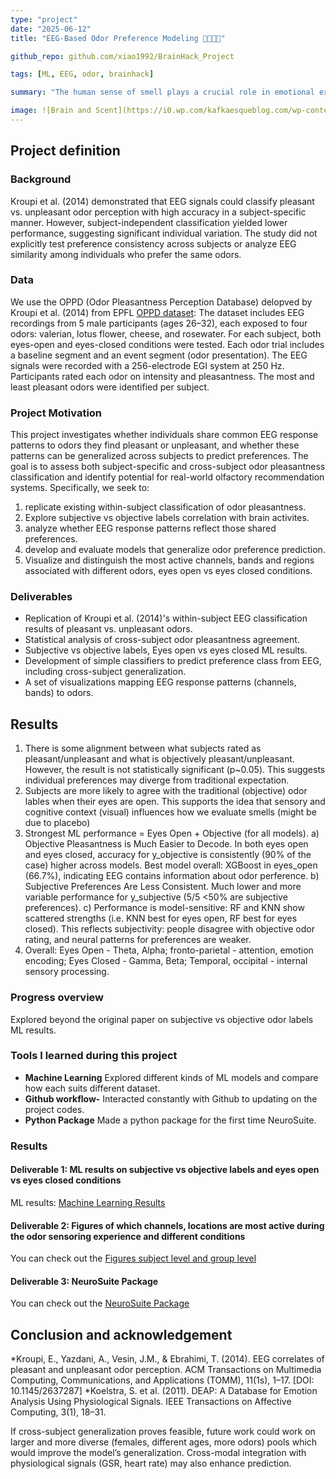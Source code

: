 ```yaml
---
type: "project" 
date: "2025-06-12" 
title: "EEG-Based Odor Preference Modeling 🌹🧀️🪷🍃"

github_repo: github.com/xiao1992/BrainHack_Project

tags: [ML, EEG, odor, brainhack]

summary: "The human sense of smell plays a crucial role in emotional experience. Previous research has shown that EEG can distinguish between pleasant and unpleasant odors at an individual level (Kroupi et al.,2014), but the consistency of these preferences across individuals remain open questions. OPPD dataset: www.epfl.ch/labs/mmspg/downloads/page-119131-en-html"

image: ![Brain and Scent](https://i0.wp.com/kafkaesqueblog.com/wp-content/uploads/2022/09/brain-scent.jpg?ssl=1)
---
```


## Project definition

### Background

Kroupi et al. (2014) demonstrated that EEG signals could classify pleasant vs. unpleasant odor perception with high accuracy in a subject-specific manner. However, subject-independent classification yielded lower performance, suggesting significant individual variation. The study did not explicitly test preference consistency across subjects or analyze EEG similarity among individuals who prefer the same odors. 

### Data

We use the OPPD (Odor Pleasantness Perception Database) delopved by Kroupi et al. (2014) from EPFL [OPPD dataset](https://www.epfl.ch/labs/mmspg/downloads/page-119131-en-html/):
The dataset includes EEG recordings from 5 male participants (ages 26–32), each exposed to four odors: valerian, lotus flower, cheese, and rosewater. For each subject, both eyes-open and eyes-closed conditions were tested. Each odor trial includes a baseline segment and an event segment (odor presentation). The EEG signals were recorded with a 256-electrode EGI system at 250 Hz. Participants rated each odor on intensity and pleasantness. The most and least pleasant odors were identified per subject.

### Project Motivation
This project investigates whether individuals share common EEG response patterns to odors they find pleasant or unpleasant, and whether these patterns can be generalized across subjects to predict preferences. The goal is to assess both subject-specific and cross-subject odor pleasantness classification and identify potential for real-world olfactory recommendation systems. Specifically, we seek to:
1) replicate existing within-subject classification of odor pleasantness.
2) Explore subjective vs objective labels correlation with brain activites. 
3) analyze whether EEG response patterns reflect those shared preferences.
4) develop and evaluate models that generalize odor preference prediction.
5) Visualize and distinguish the most active channels, bands and regions associated with different odors, eyes open vs eyes closed conditions.

### Deliverables
- Replication of Kroupi et al. (2014)'s within-subject EEG classification results of pleasant vs. unpleasant odors.
- Statistical analysis of cross-subject odor pleasantness agreement.
- Subjective vs objective labels, Eyes open vs eyes closed ML results. 
- Development of simple classifiers to predict preference class from EEG, including cross-subject generalization.
- A set of visualizations mapping EEG response patterns (channels, bands) to odors.

## Results
1) There is some alignment between what subjects rated as pleasant/unpleasant and what is objectively pleasant/unpleasant. However, the result is not statistically significant (p~0.05). This suggests individual preferences may diverge from traditional expectation.
2) Subjects are more likely to agree with the traditional (objective) odor lables when their eyes are open. This supports the idea that sensory and cognitive context (visual) influences how we evaluate smells (might be due to placebo)
3) Strongest ML performance = Eyes Open + Objective (for all models).
a) Objective Pleasantness is Much Easier to Decode. In both eyes open and eyes closed, accuracy for y_objective is consistently (90% of the case) higher across models. Best model overall: XGBoost in eyes_open (66.7%), indicating EEG contains information about odor perference.
b) Subjective Preferences Are Less Consistent. Much lower and more variable performance for y_subjective (5/5 <50% are subjective preferences).
c) Performance is model-sensitive: RF and KNN show scattered strengths (i.e. KNN best for eyes open, RF best for eyes closed).
This reflects subjectivity: people disagree with objective odor rating, and neural patterns for preferences are weaker.
4) Overall: Eyes Open - Theta, Alpha; fronto-parietal - attention,  emotion encoding;
Eyes Closed - Gamma, Beta; Temporal, occipital - internal sensory processing.

### Progress overview

Explored beyond the original paper on subjective vs objective odor labels ML results.

### Tools I learned during this project

 * **Machine Learning** Explored different kinds of ML models and compare how each suits different dataset. 
 * **Github workflow-** Interacted constantly with Github to updating on the project codes.
 * **Python Package** Made a python package for the first time NeuroSuite. 

### Results

#### Deliverable 1: ML results on subjective vs objective labels and eyes open vs eyes closed conditions

ML results: [Machine Learning Results](https://github.com/xiao1992/BrainHack_Project/blob/main/EEG_model_results.tex)

#### Deliverable 2: Figures of which channels, locations are most active during the odor sensoring experience and different conditions

You can check out the [Figures subject level and group level](https://github.com/xiao1992/BrainHack_Project/tree/main/figures)

#### Deliverable 3: NeuroSuite Package 

You can check out the [NeuroSuite Package](https://github.com/xiao1992/NeuroSuite)

## Conclusion and acknowledgement

*Kroupi, E., Yazdani, A., Vesin, J.M., & Ebrahimi, T. (2014). EEG correlates of pleasant and unpleasant odor perception. ACM Transactions on Multimedia Computing, Communications, and Applications (TOMM), 11(1s), 1–17. [DOI: 10.1145/2637287]
*Koelstra, S. et al. (2011). DEAP: A Database for Emotion Analysis Using Physiological Signals. IEEE Transactions on Affective Computing, 3(1), 18–31.

If cross-subject generalization proves feasible, future work could work on larger and more diverse (females, different ages, more odors) pools which would improve the model’s generalization. Cross-modal integration with physiological signals (GSR, heart rate) may also enhance prediction.
